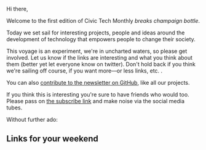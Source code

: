 Hi there,

Welcome to the first edition of Civic Tech Monthly *breaks champaign bottle*.

Today we set sail for interesting projects, people and ideas around the development of technology that empowers people to change their society.

This voyage is an experiment, we're in uncharted waters, so please get involved. Let us know if the links are interesting and what you think about them (better yet let everyone know on twitter). Don't hold back if you think we're sailing off course, if you want more—or less links, etc. .

You can also [contribute to the newsletter on GitHub](https://github.com/openaustralia/newsletter), like all our projects.

If you think this is interesting you're sure to have friends who would too. Please pass on [the subscribe link]() and make noise via the social media tubes.

Without further ado:

## Links for your weekend

